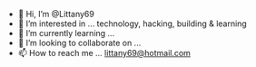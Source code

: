 - 👋 Hi, I’m @Littany69
- 👀 I’m interested in ... technology, hacking, building & learning
- 🌱 I’m currently learning ...
- 💞️ I’m looking to collaborate on ...
- 📫 How to reach me ... littany69@hotmail.com

<!---
Littany69/Littany69 is a ✨ special ✨ repository because its `README.md` (this file) appears on your GitHub profile.
You can click the Preview link to take a look at your changes.
--->
